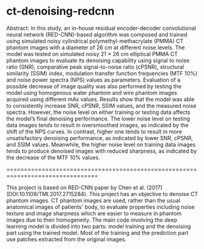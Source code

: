 # ct-denoising-redcnn

Abstract: In this study, an in-house residual encoder-decoder convolutional neural network (RED-CNN)-based algorithm was composed and trained using simulated noisy cylindrical polymethyl-methacrylate (PMMA) CT phantom images with a diameter of 26 cm at different noise levels. The model was tested on simulated noisy 21 × 26 cm elliptical PMMA CT phantom images to evaluate its denoising capability using signal to noise ratio (SNR), comparative peak signal-to-noise ratio (cPSNR), structural similarity (SSIM) index, modulation transfer function frequencies (MTF 10%) and noise power spectra (NPS) values as parameters. Evaluation of a possible decrease of image quality was also performed by testing the model using homogenous water phantom and wire phantom images acquired using different mAs values. Results show that the model was able to consistently increase SNR, cPSNR, SSIM values, and the measured noise spectra. However, the noise level on either training or testing data affects the model’s final denoising performance. The lower noise level on testing data images tends to result in oversmoothed images, as indicated by the shift of the NPS curves. In contrast, higher one tends to result in more unsatisfactory denoising performance, as indicated by lower SNR, cPSNR, and SSIM values. Meanwhile, the higher noise level on training data images tends to produce denoised images with reduced sharpness, as indicated by the decrease of the MTF 10% values.

================================================================================

This project is based on RED-CNN paper by Chen et al. (2017) (DOI:10.1109/TMI.2017.2715284). This project has an objective to denoise CT phantom images. CT phantom images are used, rather than the usual anatomical images of patients' body, to evaluate properties including noise texture and image sharpness which are easier to measure in phantom images due to their homogeneity. The main code involving the deep learning model is divided into two parts: model training and the denoising part using the trained model. Most of the training and the prediction part use patches extracted from the original images.
